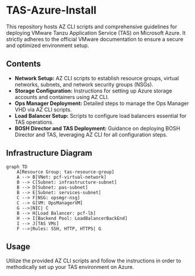 # TAS-Azure-Install

This repository hosts AZ CLI scripts and comprehensive guidelines for deploying VMware Tanzu Application Service (TAS) on Microsoft Azure. It strictly adheres to the official VMware documentation to ensure a secure and optimized environment setup.

## Contents

- **Network Setup:** AZ CLI scripts to establish resource groups, virtual networks, subnets, and network security groups (NSGs).
- **Storage Configuration:** Instructions for setting up Azure storage accounts and containers using AZ CLI.
- **Ops Manager Deployment:** Detailed steps to manage the Ops Manager VHD via AZ CLI scripts.
- **Load Balancer Setup:** Scripts to configure load balancers essential for TAS operations.
- **BOSH Director and TAS Deployment:** Guidance on deploying BOSH Director and TAS, leveraging AZ CLI for all configuration steps.

## Infrastructure Diagram

```mermaid
graph TD
    A[Resource Group: tas-resource-group]
    A --> B[VNet: pcf-virtual-network]
    B --> C[Subnet: infrastructure-subnet]
    B --> D[Subnet: pas-subnet]
    B --> E[Subnet: services-subnet]
    C --> F[NSG: opsmgr-nsg]
    C --> G[VM: OpsManagerVM]
    G -->|NIC| C
    B --> H[Load Balancer: pcf-lb]
    H --> I[Backend Pool: LoadBalancerBackEnd]
    I --> J[TAS VMs]
    F -->|Rules: SSH, HTTP, HTTPS| G
```

## Usage

Utilize the provided AZ CLI scripts and follow the instructions in order to methodically set up your TAS environment on Azure.
